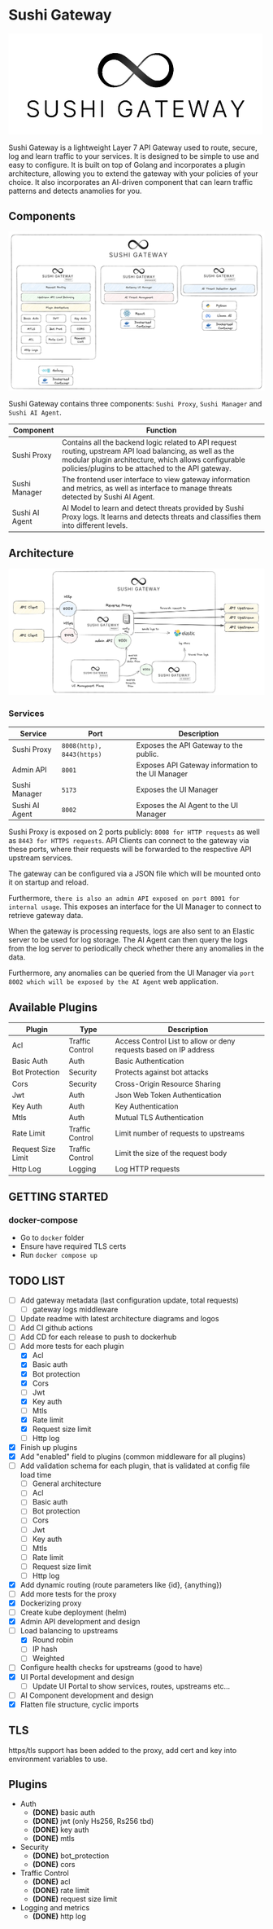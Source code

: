# Sushi Gateway

![Sushi Gateway](./docs/logos/sushi-gateway-LOGO.png)

Sushi Gateway is a lightweight Layer 7 API Gateway used to route, secure, log and learn traffic to your services. It is designed to be simple to use and easy to configure. 
It is built on top of Golang and incorporates a plugin architecture, 
allowing you to extend the gateway with your policies of your choice. It also incorporates an AI-driven component that can learn traffic patterns and detects anamolies for you.

## Components

![Components](./docs/images/sushi-gateway-components.png)

Sushi Gateway  contains three components: `Sushi Proxy`, `Sushi Manager` and `Sushi AI Agent`.

| Component      | Function                                                                                                                                                                                                              |
|----------------|-----------------------------------------------------------------------------------------------------------------------------------------------------------------------------------------------------------------------|
| Sushi Proxy    | Contains all the backend logic related to API request routing, upstream API load balancing, as well as the modular plugin architecture, which allows configurable policies/plugins to be attached to the API gateway. |
| Sushi Manager  | The frontend user interface to view gateway information and metrics, as well as interface to manage threats detected by Sushi AI Agent.                                                                               |
| Sushi AI Agent | AI Model to learn and detect threats provided by Sushi Proxy logs. It learns and detects threats and classifies them into different levels.                                                                           |

## Architecture

![Architecture](./docs/images/sushi-gateway-architecture.png)

### Services
| Service        | Port                    | Description                                       |
|----------------|-------------------------|---------------------------------------------------|
| Sushi Proxy    | `8008(http), 8443(https)` | Exposes the API Gateway to the public.            |
| Admin API      | `8001`                   | Exposes API Gateway information to the UI Manager |
| Sushi Manager  | `5173`                    | Exposes the UI Manager                            |
| Sushi AI Agent | `8002`                    | Exposes the AI Agent to the UI Manager            |


Sushi Proxy is exposed on 2 ports publicly: `8008 for HTTP requests` as well as `8443 for
HTTPS requests`. API Clients can connect to the gateway via these ports, where their
requests will be forwarded to the respective API upstream services. 

The gateway can be configured via a JSON file which will be mounted onto it on startup and reload.

Furthermore, `there is also an admin API exposed on port 8001 for internal usage`. This
exposes an interface for the UI Manager to connect to retrieve gateway data.

When the gateway is processing requests, logs are also sent to an Elastic server to be
used for log storage. The AI Agent can then query the logs from the log server to
periodically check whether there any anomalies in the data. 

Furthermore, any anomalies can be queried from the UI Manager via `port 8002 which will be exposed by the AI Agent`
web application.

## Available Plugins

| Plugin | Type | Description                                                       |
|--------|------|-------------------------------------------------------------------|
| Acl | Traffic Control | Access Control List to allow or deny requests based on IP address |
| Basic Auth | Auth | Basic Authentication                                              |
| Bot Protection | Security | Protects against bot attacks                                      |
| Cors | Security | Cross-Origin Resource Sharing                                     |
| Jwt | Auth | Json Web Token Authentication                                     |
| Key Auth | Auth | Key Authentication                                                |
| Mtls | Auth | Mutual TLS Authentication                                         |
| Rate Limit | Traffic Control | Limit number of requests to upstreams                             |
| Request Size Limit | Traffic Control | Limit the size of the request body                                |
| Http Log | Logging | Log HTTP requests                                                 |

## GETTING STARTED

### docker-compose

- Go to `docker` folder
- Ensure have required TLS certs
- Run `docker compose up`

## TODO LIST

- [ ] Add gateway metadata (last configuration update, total requests)
  - [ ] gateway logs middleware
- [ ] Update readme with latest architecture diagrams and logos
- [ ] Add CI github actions
- [ ] Add CD for each release to push to dockerhub
- [ ] Add more tests for each plugin
  - [x] Acl
  - [x] Basic auth
  - [x] Bot protection
  - [x] Cors
  - [ ] Jwt
  - [x] Key auth
  - [ ] Mtls
  - [x] Rate limit
  - [x] Request size limit
  - [ ] Http log
- [x] Finish up plugins
- [x] Add "enabled" field to plugins (common middleware for all plugins)
- [ ] Add validation schema for each plugin, that is validated at config file load time
  - [ ] General architecture
  - [ ] Acl
  - [ ] Basic auth
  - [ ] Bot protection
  - [ ] Cors
  - [ ] Jwt
  - [ ] Key auth
  - [ ] Mtls
  - [ ] Rate limit
  - [ ] Request size limit
  - [ ] Http log
- [x] Add dynamic routing (route parameters like {id}, {anything})
- [ ] Add more tests for the proxy
- [x] Dockerizing proxy
- [ ] Create kube deployment (helm)
- [x] Admin API development and design
- [ ] Load balancing to upstreams
  - [x] Round robin
  - [ ] IP hash
  - [ ] Weighted
- [ ] Configure health checks for upstreams (good to have)
- [x] UI Portal development and design
  - [ ] Update UI Portal to show services, routes, upstreams etc...
- [ ] AI Component development and design
- [x] Flatten file structure, cyclic imports

## TLS

https/tls support has been added to the proxy, add cert and key into environment variables to use.

## Plugins

- Auth
  - **(DONE)** basic auth
  - **(DONE)** jwt (only Hs256, Rs256 tbd)
  - **(DONE)** key auth
  - **(DONE)** mtls
- Security
  - **(DONE)** bot_protection
  - **(DONE)** cors
- Traffic Control
  - **(DONE)** acl
  - **(DONE)** rate limit
  - **(DONE)** request size limit
- Logging and metrics
  - **(DONE)** http log

